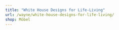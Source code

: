 ```yaml
---
title: "White House Designs for Life-Living"
url: /wayne/white-house-designs-for-life-living/
shop: Möbel
---
```

